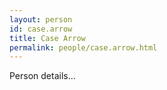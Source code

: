 ```yaml
---
layout: person
id: case.arrow
title: Case Arrow
permalink: people/case.arrow.html
---
```


Person details...